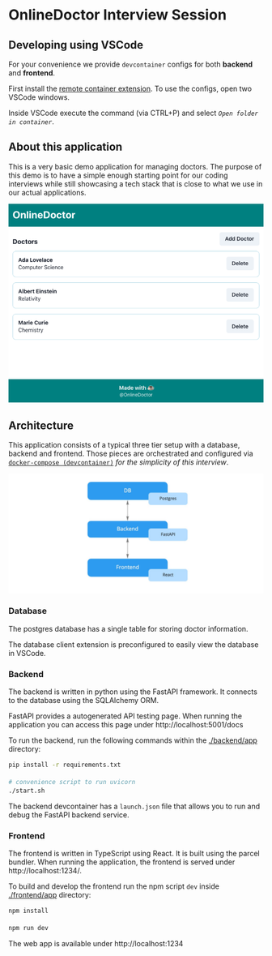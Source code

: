 # OnlineDoctor Interview Session


## Developing using VSCode

For your convenience we provide `devcontainer` configs for both
**backend** and **frontend**. 

First install the [remote container extension](https://marketplace.visualstudio.com/items?itemName=ms-vscode-remote.remote-containers). To use the configs, open two VSCode windows.

Inside VSCode execute the command (via CTRL+P) and select _`Open folder in container`_.


## About this application

This is a very basic demo application for managing doctors. The purpose
of this demo is to have a simple enough starting point for our coding
interviews while still showcasing a tech stack that is close to what
we use in our actual applications. 

![Screenshot of the demo application](./docs/screenshot_doctor_list.png)

## Architecture

This application consists of a typical three tier setup with a
database, backend and frontend. Those pieces are orchestrated
and configured via [`docker-compose (devcontainer)`](./.devcontainer/docker-compose.yml) _for the simplicity of this interview_.

![Architecture diagram of demo application](./docs/demo_app_architecture.jpg)

### Database
The postgres database has a single table for storing doctor information. 

The database client extension is preconfigured to easily view the database in VSCode.

### Backend
The backend is written in python using the FastAPI framework. It connects
to the database using the SQLAlchemy ORM.

FastAPI provides a autogenerated API testing page. When running the application
you can access this page under http://localhost:5001/docs

To run the backend, run the following commands within the [./backend/app](./backend/app) directory:

```bash
pip install -r requirements.txt

# convenience script to run uvicorn
./start.sh 
```

The backend devcontainer has a `launch.json` file that allows you to run and debug the FastAPI backend service. 

### Frontend

The frontend is written in TypeScript using React. It is built using the
parcel bundler. When running the application, the frontend is served under http://localhost:1234/.

To build and develop the frontend run the npm script `dev` inside [./frontend/app](./frontend/app) directory:
```bash
npm install

npm run dev
```

The web app is available under http://localhost:1234
